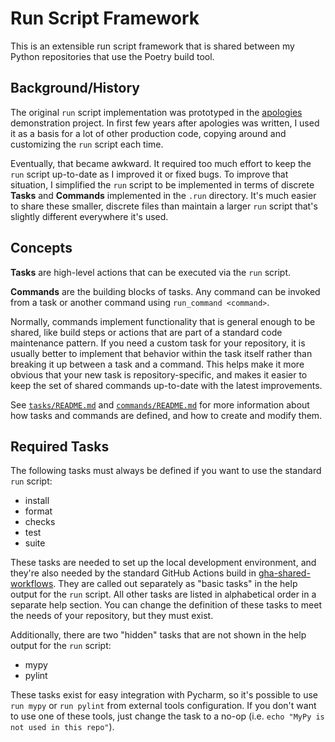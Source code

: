 # Run Script Framework

This is an extensible run script framework that is shared between my Python
repositories that use the Poetry build tool.

## Background/History

The original `run` script implementation was prototyped in the
[apologies](https://github.com/pronovic/apologies) demonstration project.  In
first few years after apologies was written, I used it as a basis for a lot of
other production code, copying around and customizing the `run` script each
time.

Eventually, that became awkward.  It required too much effort to keep the `run`
script up-to-date as I improved it or fixed bugs.  To improve that situation, I
simplified the `run` script to be implemented in terms of discrete **Tasks**
and **Commands** implemented in the `.run` directory.  It's much easier to
share these smaller, discrete files than maintain a larger `run` script that's
slightly different everywhere it's used.

## Concepts

**Tasks** are high-level actions that can be executed via the `run` script.

**Commands** are the building blocks of tasks.  Any command can be invoked from
a task or another command using `run_command <command>`.

Normally, commands implement functionality that is general enough to be shared,
like build steps or actions that are part of a standard code maintenance
pattern.  If you need a custom task for your repository, it is usually better
to implement that behavior within the task itself rather than breaking it up
between a task and a command.  This helps make it more obvious that your new
task is repository-specific, and makes it easier to keep the set of shared
commands up-to-date with the latest improvements.

See [`tasks/README.md`](.run/tasks/README.md) and [`commands/README.md`](.run/commands/README.md) for
more information about how tasks and commands are defined, and how to create and modify them.

## Required Tasks

The following tasks must always be defined if you want to use the standard
`run` script:

- install
- format
- checks
- test
- suite

These tasks are needed to set up the local development environment, and they're
also needed by the standard GitHub Actions build in [gha-shared-workflows](https://github.com/pronovic/gha-shared-workflows/blob/master/.github/workflows/poetry-build-and-test.yml).  They 
are called out separately as "basic tasks" in the help output for the `run`
script.  All other tasks are listed in alphabetical order in a separate help
section.  You can change the definition of these tasks to meet the needs of
your repository, but they must exist.

Additionally, there are two "hidden" tasks that are not shown in the help
output for the `run` script:

- mypy
- pylint

These tasks exist for easy integration with Pycharm, so it's possible to use
`run mypy` or `run pylint` from external tools configuration.  If you don't
want to use one of these tools, just change the task to a no-op (i.e. `echo
"MyPy is not used in this repo"`).

